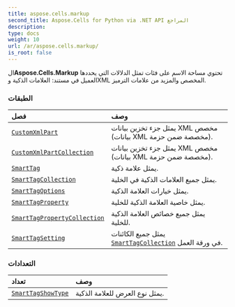 ```yaml
---
title: aspose.cells.markup
second_title: Aspose.Cells for Python via .NET API المراجع
description:
type: docs
weight: 10
url: /ar/aspose.cells.markup/
is_root: false
---
```

 ال**Aspose.Cells.Markup** تحتوي مساحة الاسم على فئات تمثل الدلالات التي يحددها العميل في مستند: العلامات الذكية وXML المخصص والمزيد من علامات الترميز.

###  الطبقات
| فصل| وصف|
| :- | :- |
| [`CustomXmlPart`](/cells/python-net/ar/aspose.cells.markup/customxmlpart) | يمثل جزء تخزين بيانات XML مخصص (بيانات XML مخصصة ضمن حزمة).|
| [`CustomXmlPartCollection`](/cells/python-net/ar/aspose.cells.markup/customxmlpartcollection) | يمثل جزء تخزين بيانات XML مخصص (بيانات XML مخصصة ضمن حزمة).|
| [`SmartTag`](/cells/python-net/ar/aspose.cells.markup/smarttag) | يمثل علامة ذكية.|
| [`SmartTagCollection`](/cells/python-net/ar/aspose.cells.markup/smarttagcollection) | يمثل جميع العلامات الذكية في الخلية.|
| [`SmartTagOptions`](/cells/python-net/ar/aspose.cells.markup/smarttagoptions) | يمثل خيارات العلامة الذكية.|
| [`SmartTagProperty`](/cells/python-net/ar/aspose.cells.markup/smarttagproperty) | يمثل خاصية العلامة الذكية للخلية.|
| [`SmartTagPropertyCollection`](/cells/python-net/ar/aspose.cells.markup/smarttagpropertycollection) | يمثل جميع خصائص العلامة الذكية للخلية.|
| [`SmartTagSetting`](/cells/python-net/ar/aspose.cells.markup/smarttagsetting) | يمثل جميع الكائنات [`SmartTagCollection`](/cells/python-net/ar/aspose.cells.markup/smarttagcollection) في ورقة العمل.|


###  التعدادات
| تعداد| وصف|
| :- | :- |
| [`SmartTagShowType`](/cells/python-net/ar/aspose.cells.markup/smarttagshowtype) | يمثل نوع العرض للعلامة الذكية.|


